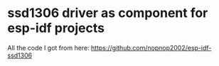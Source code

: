# ssd1306 driver as component for esp-idf projects

All the code I got from here: https://github.com/nopnop2002/esp-idf-ssd1306